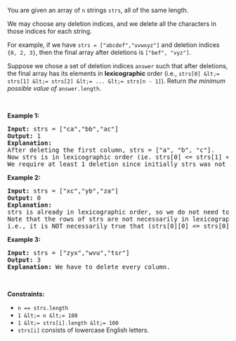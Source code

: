 You are given an array of `` n `` strings `` strs ``, all of the same length.

We may choose any deletion indices, and we delete all the characters in those indices for each string.

For example, if we have `` strs = ["abcdef","uvwxyz"] `` and deletion indices `` {0, 2, 3} ``, then the final array after deletions is `` ["bef", "vyz"] ``.

Suppose we chose a set of deletion indices `` answer `` such that after deletions, the final array has its elements in __lexicographic__ order (i.e., `` strs[0] &lt;= strs[1] &lt;= strs[2] &lt;= ... &lt;= strs[n - 1] ``). Return _the minimum possible value of_ `` answer.length ``.

&nbsp;

__Example 1:__

<pre>
<strong>Input:</strong> strs = ["ca","bb","ac"]
<strong>Output:</strong> 1
<strong>Explanation:</strong> 
After deleting the first column, strs = ["a", "b", "c"].
Now strs is in lexicographic order (ie. strs[0] &lt;= strs[1] &lt;= strs[2]).
We require at least 1 deletion since initially strs was not in lexicographic order, so the answer is 1.
</pre>

__Example 2:__

<pre>
<strong>Input:</strong> strs = ["xc","yb","za"]
<strong>Output:</strong> 0
<strong>Explanation:</strong> 
strs is already in lexicographic order, so we do not need to delete anything.
Note that the rows of strs are not necessarily in lexicographic order:
i.e., it is NOT necessarily true that (strs[0][0] &lt;= strs[0][1] &lt;= ...)
</pre>

__Example 3:__

<pre>
<strong>Input:</strong> strs = ["zyx","wvu","tsr"]
<strong>Output:</strong> 3
<strong>Explanation:</strong> We have to delete every column.
</pre>

&nbsp;

__Constraints:__

*   `` n == strs.length ``
*   `` 1 &lt;= n &lt;= 100 ``
*   `` 1 &lt;= strs[i].length &lt;= 100 ``
*   `` strs[i] `` consists of lowercase English letters.